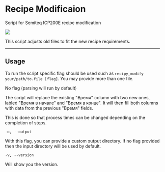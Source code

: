 # Recipe Modificaion

Script for Semiteq ICP200E recipe modification

![](http://semiteq.ru/images/cms/catalog/ste-icp200ef-open.jpg)

This script adjusts old files to fit the new recipe requirements.

---

## Usage

To run the script specific flag should be used such as `recipy_modify your/path/to.file [flag]`. You may provide more than one file.

No flag (parsing will run by default)

The script will replace the existing "Время" column with two new ones, labled "Время в начале" and "Время в конце". It will then fill both columns with data from the previous "Время" fields.
    
This is done so that process times can be changed depending on the completion of steps.
    
`-o, --output`

With this flag, you can provide a custom output directory. If no flag provided then the input directory will be used by default.

`-v, --version`

Will show you the version.
